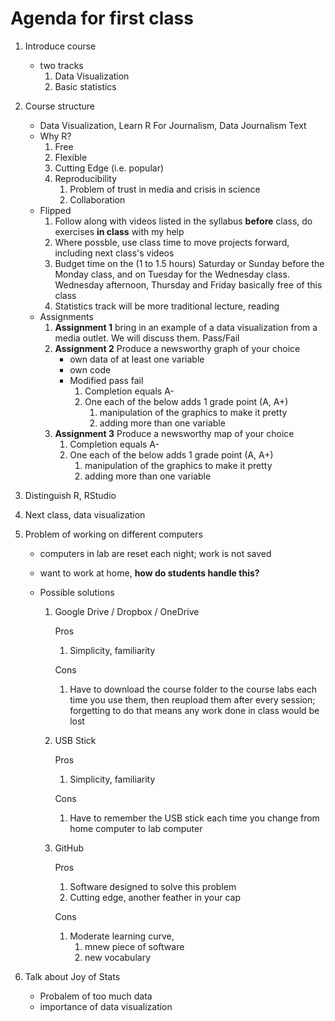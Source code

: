 

# Agenda for first class

1. Introduce course

   - two tracks
     1. Data Visualization
     2. Basic statistics

2. Course structure

   - Data Visualization, Learn R For Journalism, Data Journalism Text
   - Why R? 
     1. Free
     2. Flexible
     3. Cutting Edge (i.e. popular)
     4. Reproducibility
        1. Problem of trust in media and crisis in science
        2. Collaboration
   - Flipped
     1. Follow along with videos listed in the syllabus **before** class, do exercises **in class** with my help
     2. Where possble, use class time to move projects forward, including next class's videos
     3. Budget time on the (1 to 1.5 hours) Saturday or Sunday before the Monday class, and on Tuesday for the Wednesday class. Wednesday afternoon, Thursday and Friday basically free of this class
     4. Statistics track will be more traditional lecture, reading 
   - Assignments
     1. **Assignment 1** bring in an example of a data visualization from a media outlet. We will discuss them. Pass/Fail
     2. **Assignment 2** Produce a newsworthy graph of your choice
        - own data of at least one variable
        - own code
        - Modified pass fail
          1. Completion equals A-
          2. One each of the below adds 1 grade point (A, A+)
             1. manipulation of the graphics to make it pretty 
             2. adding more than one variable
     3. **Assignment 3** Produce a newsworthy map of your choice 
        1. Completion equals A-
        2. One each of the below adds 1 grade point (A, A+)
           1. manipulation of the graphics to make it pretty 
           2. adding more than one variable

3. Distinguish R, RStudio

4. Next class, data visualization

5. Problem of working on different computers

   - computers in lab are reset each night; work is not saved

   - want to work at home, **how do students handle this?**

   - Possible solutions

     1. Google Drive / Dropbox / OneDrive

        Pros

        1. Simplicity, familiarity

        Cons

        1. Have to download the course folder to the course labs each time you use them, then reupload them after every session; forgetting to do that means any work done in class would be lost

     2. USB Stick

        Pros

        1. Simplicity, familiarity

        Cons

        1. Have to remember the USB stick each time you change from home computer to lab computer

     3. GitHub

        Pros

        1. Software designed to solve this problem
        2. Cutting edge, another feather in your cap

        Cons

        1. Moderate learning curve,
           1. mnew piece of software
           2. new vocabulary

6. Talk about Joy of Stats

   - Probalem of too much data
   - importance of data visualization